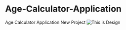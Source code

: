# Age-Calculator-Application
Age Calculator Application New Project
![This is Design](https://abrarkhalil26.github.io/Age-Calculator-Application/)
